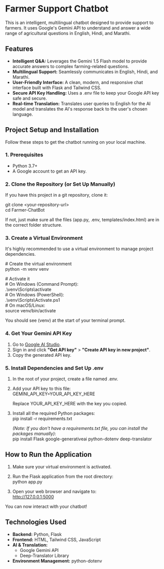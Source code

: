 # **Farmer Support Chatbot**

This is an intelligent, multilingual chatbot designed to provide support to farmers. It uses Google's Gemini API to understand and answer a wide range of agricultural questions in English, Hindi, and Marathi.

## **Features**

* **Intelligent Q\&A:** Leverages the Gemini 1.5 Flash model to provide accurate answers to complex farming-related questions.  
* **Multilingual Support:** Seamlessly communicates in English, Hindi, and Marathi.  
* **User-Friendly Interface:** A clean, modern, and responsive chat interface built with Flask and Tailwind CSS.  
* **Secure API Key Handling:** Uses a .env file to keep your Google API key safe and secure.  
* **Real-time Translation:** Translates user queries to English for the AI model and translates the AI's response back to the user's chosen language.

## **Project Setup and Installation**

Follow these steps to get the chatbot running on your local machine.

### **1\. Prerequisites**

* Python 3.7+  
* A Google account to get an API key.

### **2\. Clone the Repository (or Set Up Manually)**

If you have this project in a git repository, clone it:

git clone \<your-repository-url\>  
cd Farmer-ChatBot

If not, just make sure all the files (app.py, .env, templates/index.html) are in the correct folder structure.

### **3\. Create a Virtual Environment**

It's highly recommended to use a virtual environment to manage project dependencies.

\# Create the virtual environment  
python \-m venv venv

\# Activate it  
\# On Windows (Command Prompt):  
.\\venv\\Scripts\\activate  
\# On Windows (PowerShell):  
.\\venv\\Scripts\\Activate.ps1  
\# On macOS/Linux:  
source venv/bin/activate

You should see (venv) at the start of your terminal prompt.

### **4\. Get Your Gemini API Key**

1. Go to [Google AI Studio](https://aistudio.google.com/).  
2. Sign in and click **"Get API key"** \> **"Create API key in new project"**.  
3. Copy the generated API key.

### **5\. Install Dependencies and Set Up .env**

1. In the root of your project, create a file named .env.  
2. Add your API key to this file:  
   GEMINI\_API\_KEY=YOUR\_API\_KEY\_HERE

   Replace YOUR\_API\_KEY\_HERE with the key you copied.  
3. Install all the required Python packages:  
   pip install \-r requirements.txt

   *(Note: If you don't have a requirements.txt file, you can install the packages manually)*:  
   pip install Flask google-generativeai python-dotenv deep-translator

## **How to Run the Application**

1. Make sure your virtual environment is activated.  
2. Run the Flask application from the root directory:  
   python app.py

3. Open your web browser and navigate to:  
   http://127.0.0.1:5000

You can now interact with your chatbot\!

## **Technologies Used**

* **Backend:** Python, Flask  
* **Frontend:** HTML, Tailwind CSS, JavaScript  
* **AI & Translation:**  
  * Google Gemini API  
  * Deep-Translator Library  
* **Environment Management:** python-dotenv

